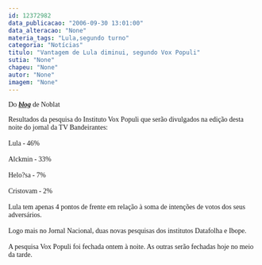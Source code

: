 ```yaml
---
id: 12372982
data_publicacao: "2006-09-30 13:01:00"
data_alteracao: "None"
materia_tags: "Lula,segundo turno"
categoria: "Notícias"
titulo: "Vantagem de Lula diminui, segundo Vox Populi"
sutia: "None"
chapeu: "None"
autor: "None"
imagem: "None"
---
```

<p><span style="font-family: Verdana;">Do <strong><em><a href="http://fivenews.sjcc.com.br/https:/www.noblat.com.br/" target="_blank" rel="noopener noreferrer">blog</a></em></strong> de Noblat</span></p>
<p><span style="font-family: Verdana;">Resultados da pesquisa do Instituto Vox Populi que ser&atilde;o divulgados na edi&ccedil;&atilde;o desta noite do jornal da TV Bandeirantes:<br />&nbsp;<br />Lula - 46%<br />&nbsp;<br />Alckmin - 33%<br />&nbsp;<br />Helo?sa - 7%<br />&nbsp;<br />Cristovam - 2%<br />&nbsp;<br />Lula tem apenas 4 pontos de frente em rela&ccedil;&atilde;o &agrave; soma de inten&ccedil;&otilde;es de votos dos seus advers&aacute;rios.<br />&nbsp;<br />Logo mais no Jornal Nacional, duas novas pesquisas dos institutos Datafolha e Ibope.<br />&nbsp;<br />A pesquisa Vox Populi foi fechada ontem &agrave; noite. As outras ser&atilde;o fechadas hoje no meio da tarde.</span></p>

